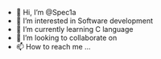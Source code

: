 - 👋 Hi, I’m @Spec1a
- 👀 I’m interested in Software development
- 🌱 I’m currently learning C language
- 💞️ I’m looking to collaborate on 
- 📫 How to reach me ...

<!---
Spec1a/Spec1a is a ✨ special ✨ repository because its `README.md` (this file) appears on your GitHub profile.
You can click the Preview link to take a look at your changes.
--->
